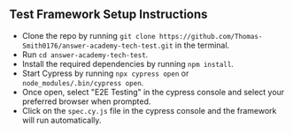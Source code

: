 ## Test Framework Setup Instructions

* Clone the repo by running ```` git clone https://github.com/Thomas-Smith0176/answer-academy-tech-test.git ```` in the terminal.
* Run ```` cd answer-academy-tech-test ````.
* Install the required dependencies by running ```` npm install ````.
* Start Cypress by running ```` npx cypress open ```` or ```` node_modules/.bin/cypress open ````.
* Once open, select "E2E Testing" in the cypress console and select your preferred browser when prompted.
* Click on the ```` spec.cy.js ```` file in the cypress console and the framework will run automatically. 
